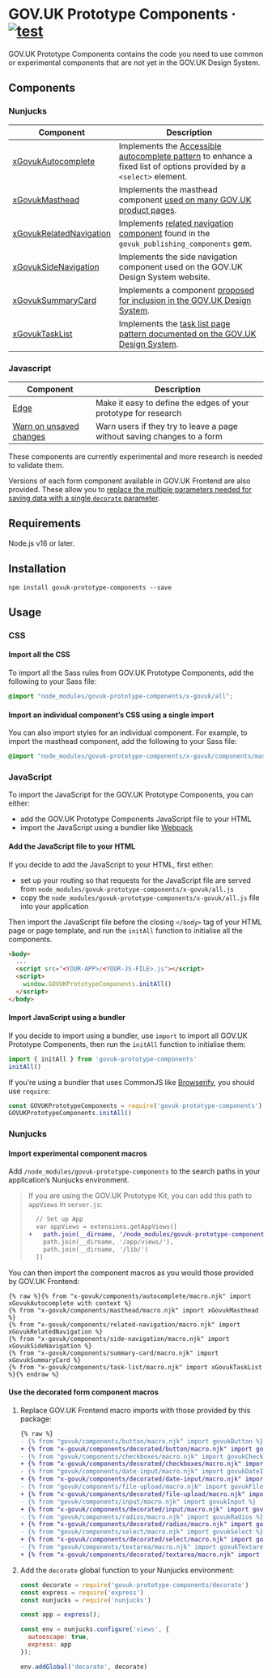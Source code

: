# GOV.UK Prototype Components · [![test](https://github.com/x-govuk/govuk-prototype-components/actions/workflows/test.yml/badge.svg)](https://github.com/x-govuk/govuk-prototype-components/actions/workflows/test.yml)

GOV.UK Prototype Components contains the code you need to use common or experimental components that are not yet in the GOV.UK Design System.

## Components

### Nunjucks

| Component | Description |
| - | - |
| [xGovukAutocomplete](https://x-govuk.github.io/govuk-prototype-components/autocomplete/) | Implements the [Accessible autocomplete pattern](https://github.com/alphagov/accessible-autocomplete) to enhance a fixed list of options provided by a `<select>` element. |
| [xGovukMasthead](https://x-govuk.github.io/govuk-prototype-components/masthead/) | Implements the masthead component [used on many GOV.UK product pages](https://github.com/alphagov/product-page-example). |
| [xGovukRelatedNavigation](https://x-govuk.github.io/govuk-prototype-components/related-navigation/) | Implements [related navigation component](https://components.publishing.service.gov.uk/component-guide/related_navigation) found in the `govuk_publishing_components` gem. |
| [xGovukSideNavigation](https://x-govuk.github.io/govuk-prototype-components/side-navigation/) | Implements the side navigation component used on the GOV.UK Design System website. |
| [xGovukSummaryCard](https://x-govuk.github.io/govuk-prototype-components/summary-card/) | Implements a component [proposed for inclusion in the GOV.UK Design System](https://github.com/alphagov/govuk-design-system-backlog/issues/210). |
| [xGovukTaskList](https://x-govuk.github.io/govuk-prototype-components/task-list/) | Implements the [task list page pattern documented on the GOV.UK Design System](https://design-system.service.gov.uk/patterns/task-list-pages/). |

### Javascript

| Component | Description |
| - | - |
| [Edge](https://x-govuk.github.io/govuk-prototype-components/edge/) | Make it easy to define the edges of your prototype for research |
| [Warn on unsaved changes](https://x-govuk.github.io/govuk-prototype-components/warn-on-unsaved-changes/) | Warn users if they try to leave a page without saving changes to a form |

These components are currently experimental and more research is needed to validate them.

Versions of each form component available in GOV.UK Frontend are also provided. These allow you to [replace the multiple parameters needed for saving data with a single `decorate` parameter](https://x-govuk.github.io/govuk-prototype-rig/using-data/form-components/).

## Requirements

Node.js v16 or later.

## Installation

```shell
npm install govuk-prototype-components --save
```

## Usage

### CSS

#### Import all the CSS

To import all the Sass rules from GOV.UK Prototype Components, add the following to your Sass file:

```scss
@import "node_modules/govuk-prototype-components/x-govuk/all";
```

#### Import an individual component’s CSS using a single import

You can also import styles for an individual component. For example, to import the masthead component, add the following to your Sass file:

```scss
@import "node_modules/govuk-prototype-components/x-govuk/components/masthead/masthead";
```

### JavaScript

To import the JavaScript for the GOV.UK Prototype Components, you can either:

* add the GOV.UK Prototype Components JavaScript file to your HTML
* import the JavaScript using a bundler like [Webpack](https://webpack.js.org/)

#### Add the JavaScript file to your HTML

If you decide to add the JavaScript to your HTML, first either:

* set up your routing so that requests for the JavaScript file are served from `node_modules/govuk-prototype-components/x-govuk/all.js`
* copy the `node_modules/govuk-prototype-components/x-govuk/all.js` file into your application

Then import the JavaScript file before the closing `</body>` tag of your HTML page or page template, and run the `initAll` function to initialise all the components.

```html
<body>
  ...
  <script src="<YOUR-APP>/<YOUR-JS-FILE>.js"></script>
  <script>
    window.GOVUKPrototypeComponents.initAll()
  </script>
</body>
```

#### Import JavaScript using a bundler

If you decide to import using a bundler, use `import` to import all GOV.UK Prototype Components, then run the `initAll` function to initialise them:

```js
import { initAll } from 'govuk-prototype-components'
initAll()
```

If you’re using a bundler that uses CommonJS like [Browserify](http://browserify.org/), you should use `require`:

```js
const GOVUKPrototypeComponents = require('govuk-prototype-components')
GOVUKPrototypeComponents.initAll()
```

### Nunjucks

#### Import experimental component macros

Add `/node_modules/govuk-prototype-components` to the search paths in your application’s Nunjucks environment.

> If you are using the GOV.UK Prototype Kit, you can add this path to `appViews` in `server.js`:
>
> ```diff
>   // Set up App
>   var appViews = extensions.getAppViews([
> +   path.join(__dirname, '/node_modules/govuk-prototype-components'),
>     path.join(__dirname, '/app/views/'),
>     path.join(__dirname, '/lib/')
>   ])
> ```

You can then import the component macros as you would those provided by GOV.UK Frontend:

```njk
{% raw %}{% from "x-govuk/components/autocomplete/macro.njk" import xGovukAutocomplete with context %}
{% from "x-govuk/components/masthead/macro.njk" import xGovukMasthead %}
{% from "x-govuk/components/related-navigation/macro.njk" import xGovukRelatedNavigation %}
{% from "x-govuk/components/side-navigation/macro.njk" import xGovukSideNavigation %}
{% from "x-govuk/components/summary-card/macro.njk" import xGovukSummaryCard %}
{% from "x-govuk/components/task-list/macro.njk" import xGovukTaskList %}{% endraw %}
```

#### Use the decorated form component macros

1. Replace GOV.UK Frontend macro imports with those provided by this package:

    ```diff
    {% raw %}
    - {% from "govuk/components/button/macro.njk" import govukButton %}
    + {% from "x-govuk/components/decorated/button/macro.njk" import govukButton with context %}
    - {% from "govuk/components/checkboxes/macro.njk" import govukCheckboxes %}
    + {% from "x-govuk/components/decorated/checkboxes/macro.njk" import govukCheckboxes with context %}
    - {% from "govuk/components/date-input/macro.njk" import govukDateInput %}
    + {% from "x-govuk/components/decorated/date-input/macro.njk" import govukDateInput with context %}
    - {% from "govuk/components/file-upload/macro.njk" import govukFileUpload %}
    + {% from "x-govuk/components/decorated/file-upload/macro.njk" import govukFileUpload with context %}
    - {% from "govuk/components/input/macro.njk" import govukInput %}
    + {% from "x-govuk/components/decorated/input/macro.njk" import govukInput with context %}
    - {% from "govuk/components/radios/macro.njk" import govukRadios %}
    + {% from "x-govuk/components/decorated/radios/macro.njk" import govukRadios with context %}
    - {% from "govuk/components/select/macro.njk" import govukSelect %}
    + {% from "x-govuk/components/decorated/select/macro.njk" import govukSelect with context %}
    - {% from "govuk/components/textarea/macro.njk" import govukTextarea %}
    + {% from "x-govuk/components/decorated/textarea/macro.njk" import govukTextarea with context %}{% endraw %}
    ```

2. Add the `decorate` global function to your Nunjucks environment:

    ```js
    const decorate = require('govuk-prototype-components/decorate')
    const express = require('express')
    const nunjucks = require('nunjucks')

    const app = express();

    const env = nunjucks.configure('views', {
      autoescape: true,
      express: app
    });

    env.addGlobal('decorate', decorate)
    ```
